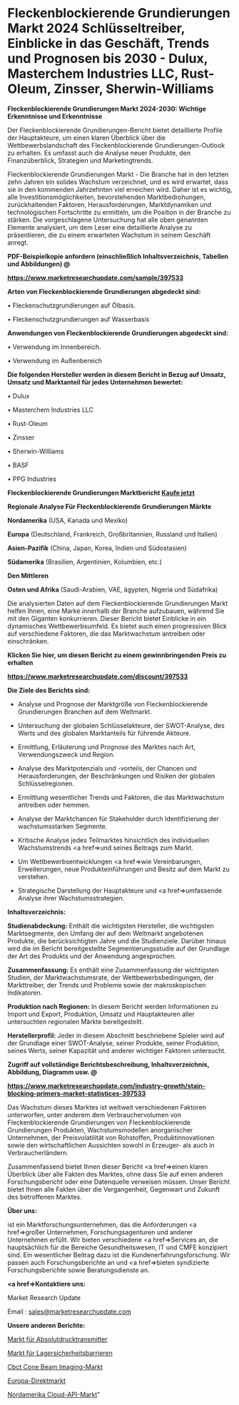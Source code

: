 # Fleckenblockierende Grundierungen Markt 2024 Schlüsseltreiber, Einblicke in das Geschäft, Trends und Prognosen bis 2030 - Dulux, Masterchem Industries LLC, Rust-Oleum, Zinsser, Sherwin-Williams

<strong>Fleckenblockierende Grundierungen Markt 2024-2030: Wichtige Erkenntnisse und Erkenntnisse</strong>

Der Fleckenblockierende Grundierungen-Bericht bietet detaillierte Profile der Hauptakteure, um einen klaren Überblick über die Wettbewerbslandschaft des Fleckenblockierende Grundierungen-Outlook zu erhalten. Es umfasst auch die Analyse neuer Produkte, den Finanzüberblick, Strategien und Marketingtrends.

Fleckenblockierende Grundierungen Markt - Die Branche hat in den letzten zehn Jahren ein solides Wachstum verzeichnet, und es wird erwartet, dass sie in den kommenden Jahrzehnten viel erreichen wird. Daher ist es wichtig, alle Investitionsmöglichkeiten, bevorstehenden Marktbedrohungen, zurückhaltenden Faktoren, Herausforderungen, Marktdynamiken und technologischen Fortschritte zu ermitteln, um die Position in der Branche zu stärken. Die vorgeschlagene Untersuchung hat alle oben genannten Elemente analysiert, um dem Leser eine detaillierte Analyse zu präsentieren, die zu einem erwarteten Wachstum in seinem Geschäft anregt.



<strong><b>PDF-Beispielkopie anfordern (einschließlich Inhaltsverzeichnis, Tabellen und Abbildungen) @ </b></strong>

<strong><a href=https://www.marketresearchupdate.com/sample/397533>

<strong>https://www.marketresearchupdate.com/sample/397533</u></a></strong></strong>



<strong>Arten von Fleckenblockierende Grundierungen abgedeckt sind:</strong>

• Fleckenschutzgrundierungen auf Ölbasis.

• Fleckenschutzgrundierungen auf Wasserbasis



<strong>Anwendungen von Fleckenblockierende Grundierungen abgedeckt sind:</strong>

• Verwendung im Innenbereich.

• Verwendung im Außenbereich



<strong>Die folgenden Hersteller werden in diesem Bericht in Bezug auf Umsatz, Umsatz und Marktanteil für jedes Unternehmen bewertet:</strong>

• Dulux

• Masterchem Industries LLC

• Rust-Oleum

• Zinsser

• Sherwin-Williams

• BASF

• PPG Industries



<strong>Fleckenblockierende Grundierungen Marktbericht <a href=https://www.marketresearchupdate.com/buynow/397533>Kaufe jetzt</a></strong>



<strong>Regionale Analyse Für Fleckenblockierende Grundierungen Märkte</strong>



<strong>Nordamerika</strong> (USA, Kanada und Mexiko)



<strong>Europa</strong> (Deutschland, Frankreich, Großbritannien, Russland und Italien)



<strong>Asien-Pazifik</strong> (China, Japan, Korea, Indien und Südostasien)



<strong>Südamerika</strong> (Brasilien, Argentinien, Kolumbien, etc.)



<strong>Den Mittleren</strong> 

<strong>Osten und Afrika</strong> (Saudi-Arabien, VAE, ägypten, Nigeria und Südafrika)

Die analysierten Daten auf dem Fleckenblockierende Grundierungen Markt helfen Ihnen, eine Marke innerhalb der Branche aufzubauen, während Sie mit den Giganten konkurrieren. Dieser Bericht bietet Einblicke in ein dynamisches Wettbewerbsumfeld. Es bietet auch einen progressiven Blick auf verschiedene Faktoren, die das Marktwachstum antreiben oder einschränken.



<strong>Klicken Sie hier, um diesen Bericht zu einem gewinnbringenden Preis zu erhalten
</strong>

<strong><a href=https://www.marketresearchupdate.com/discount/397533>https://www.marketresearchupdate.com/discount/397533</b></u></strong></a>



<strong>Die Ziele des Berichts sind:</strong>

- Analyse und Prognose der Marktgröße von Fleckenblockierende Grundierungen Branchen auf dem Weltmarkt.

- Untersuchung der globalen Schlüsselakteure, der SWOT-Analyse, des Werts und des globalen Marktanteils für führende Akteure.

- Ermittlung, Erläuterung und Prognose des Marktes nach Art, Verwendungszweck und Region.

- Analyse des Marktpotenzials und -vorteils, der Chancen und Herausforderungen, der Beschränkungen und Risiken der globalen Schlüsselregionen.

- Ermittlung wesentlicher Trends und Faktoren, die das Marktwachstum antreiben oder hemmen.

- Analyse der Marktchancen für Stakeholder durch Identifizierung der wachstumsstarken Segmente.

- Kritische Analyse jedes Teilmarktes hinsichtlich des individuellen Wachstumstrends <a href=>und</a> seines Beitrags zum Markt.

- Um Wettbewerbsentwicklungen <a href=>wie</a> Vereinbarungen, Erweiterungen, neue Produkteinführungen und Besitz auf dem Markt zu verstehen.

- Strategische Darstellung der Hauptakteure und <a href=>umfas</a>sende Analyse ihrer Wachstumsstrategien.



<strong>Inhaltsverzeichnis:</strong>



<strong>Studienabdeckung:</strong> Enthält die wichtigsten Hersteller, die wichtigsten Marktsegmente, den Umfang der auf dem Weltmarkt angebotenen Produkte, die berücksichtigten Jahre und die Studienziele. Darüber hinaus wird die im Bericht bereitgestellte Segmentierungsstudie auf der Grundlage der Art des Produkts und der Anwendung angesprochen.



<strong>Zusammenfassung:</strong> Es enthält eine Zusammenfassung der wichtigsten Studien, der Marktwachstumsrate, der Wettbewerbsbedingungen, der Markttreiber, der Trends und Probleme sowie der makroskopischen Indikatoren.



<strong>Produktion nach Regionen:</strong> In diesem Bericht werden Informationen zu Import und Export, Produktion, Umsatz und Hauptakteuren aller untersuchten regionalen Märkte bereitgestellt.



<strong>Herstellerprofil:</strong> Jeder in diesem Abschnitt beschriebene Spieler wird auf der Grundlage einer SWOT-Analyse, seiner Produkte, seiner Produktion, seines Werts, seiner Kapazität und anderer wichtiger Faktoren untersucht.



<strong><b>Zugriff auf vollständige Berichtsbeschreibung, Inhaltsverzeichnis, Abbildung, Diagramm usw. @ </b></strong>

<strong><a href=https://www.marketresearchupdate.com/industry-growth/stain-blocking-primers-market-statistices-397533>https://www.marketresearchupdate.com/industry-growth/stain-blocking-primers-market-statistices-397533</a></strong>

Das Wachstum dieses Marktes ist weltweit verschiedenen Faktoren unterworfen, unter anderem dem Verbrauchervolumen von Fleckenblockierende Grundierungen von Fleckenblockierende Grundierungen Produkten, Wachstumsmodellen anorganischer Unternehmen, der Preisvolatilität von Rohstoffen, Produktinnovationen sowie den wirtschaftlichen Aussichten sowohl in Erzeuger- als auch in Verbraucherländern.

Zusammenfassend bietet Ihnen dieser Bericht <a href=>einen</a> klaren Überblick über alle Fakten des Marktes, ohne dass Sie auf einen anderen Forschungsbericht oder eine Datenquelle verweisen müssen. Unser Bericht bietet Ihnen alle Fakten über die Vergangenheit, Gegenwart und Zukunft des betroffenen Marktes.



<strong>Über uns:</strong>

 ist ein Marktforschungsunternehmen, das die Anforderungen <a href=>großer</a> Unternehmen, Forschungsagenturen und anderer Unternehmen erfüllt. Wir bieten verschiedene <a href=>Services</a> an, die hauptsächlich für die Bereiche Gesundheitswesen, IT und CMFE konzipiert sind. Ein wesentlicher Beitrag dazu ist die Kundenerfahrungsforschung. Wir passen auch Forschungsberichte an und <a href=>bieten</a> syndizierte Forschungsberichte sowie Beratungsdienste an.



<strong><a href=>Kontaktiere uns:</a></strong>

Market Research Update

Email : sales@marketresearchupdate.com



<strong>Unsere anderen Berichte:</strong>

<a href=https://www.linkedin.com/pulse/absolute-pressure-transmitters-market-size>Markt für Absolutdrucktransmitter</a>

<a href=https://www.linkedin.com/pulse/warehouse-safety-barriers-market-2023-remarking>Markt für Lagersicherheitsbarrieren</a>

<a href=https://www.linkedin.com/pulse/cbct-cone-beam-imaging-market-analysis-segment>Cbct Cone Beam Imaging-Markt</a>

<a href=https://www.linkedin.com/pulse/europe-direct-market-2023-continues-rapid-growth-study>Europa-Direktmarkt</a>

<a href=https://www.linkedin.com/pulse/north-america-cloud-api-market-2023-booming-es0mf/>Nordamerika Cloud-API-Markt</a>"
